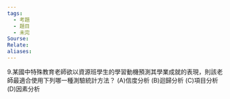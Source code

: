 ```yaml
---
tags:
  - 考題
  - 題目
  - 未完
Sourse:
Relate: 
aliases:
---
```

9.某國中特殊教育老師欲以資源班學生的學習動機預測其學業成就的表現，則該老師最適合使用下列哪一種測驗統計方法？ 
(A)信度分析 
(B)迴歸分析 
(C)項目分析 
(D)因素分析 
